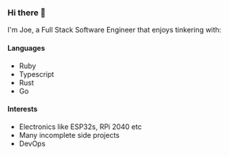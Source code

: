 ### Hi there 👋

I'm Joe, a Full Stack Software Engineer that enjoys tinkering with:

#### Languages
- Ruby
- Typescript
- Rust
- Go

#### Interests
- Electronics like ESP32s, RPi 2040 etc
- Many incomplete side projects
- DevOps
<!--
**JoeSouthan/JoeSouthan** is a ✨ _special_ ✨ repository because its `README.md` (this file) appears on your GitHub profile.

Here are some ideas to get you started:

- 🔭 I’m currently working on ...
- 🌱 I’m currently learning ...
- 👯 I’m looking to collaborate on ...
- 🤔 I’m looking for help with ...
- 💬 Ask me about ...
- 📫 How to reach me: ...
- 😄 Pronouns: ...
- ⚡ Fun fact: ...
-->

